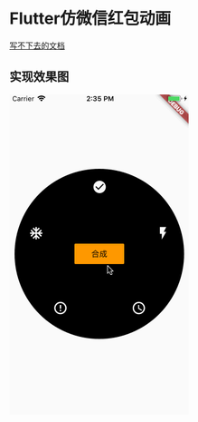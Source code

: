 # Flutter仿微信红包动画

[写不下去的文档](https://lcosgit.github.io/lcos/red_packet)

## 实现效果图

![拆红包](https://github.com/LCOSGit/red_packet/blob/master/red_packet.gif)

